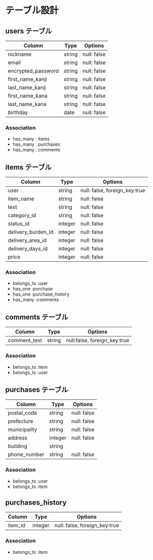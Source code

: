 # テーブル設計

## users テーブル

| Column             | Type   | Options     |
| ------------------ | ------ | ----------- |
| nickname           | string | null: false |
| email              | string | null: false |
| encrypted_password | string | null: false |
| first_name_kanji   | string | null: false |
| last_name_kanji    | string | null: false |
| first_name_kana    | string | null: false |
| last_name_kana     | string | null: false |
| birthday           | date   | null: false |

### Association

- has_many : items
- has_many : purchases 
- has_many : comments 

## items テーブル

| Column             | Type    | Options     |
| ------------------ | ------- | ----------- |
| user               | string  | null: false, foreign_key:true |
| item_name          | string  | null: false |
| text               | string  | null: false |
| category_id        | string  | null: false |
| status_id          | integer | null: false |
| delivery_burden_id | integer | null: false |
| delivery_area_id   | integer | null: false |
| delivery_days_id   | integer | null: false |
| price              | integer | null: false |

### Association
- belongs_to :user
- has_one :purchase 
- has_one :purchase_history
- has_many :comments


## comments テーブル

| Column       | Type   | Options                      |
| ------------ | ------ | ---------- |
| comment_text | string | null:false, foreign_key:true|

### Association

- belongs_to :item
- belongs_to :user

## purchases テーブル

| Column        | Type    | Options    |
| ------------- | ------- | ---------- |
| postal_code   | string  | null: false|
| prefecture    | string  | null: false|
| municipality  | string  | null: false|
| address       | integer | null: false|
| building      | string  | 
| phone_number  | string  | null: false|

### Association

- belongs_to :user
- belongs_to :item

## purchases_history

| Column        | Type    | Options    |
| ------------- | ------- | ---------- |
| item_id       | integer | null: false, foreign_key:true |

### Association

- belongs_to :item
